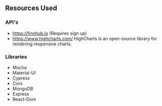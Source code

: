 ## Resources Used

### API's

- https://finnhub.io (Requires sign up)
- https://www.highcharts.com/ HighCharts is an open-source library for rendering responsive charts.

### Libraries

- Mocha
- Material-UI
- Cypress
- Cors
- MongoDB
- Express
- React-Dom
